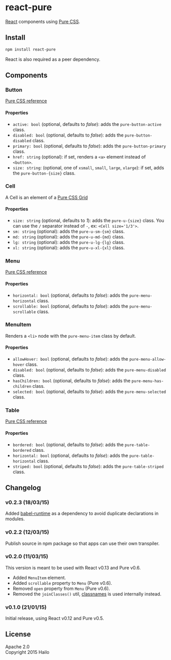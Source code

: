 react-pure
==========

[React](http://facebook.github.io/react/) components using [Pure CSS](http://purecss.io/).  

## Install

```bash
npm install react-pure
```

React is also required as a peer dependency.

## Components

### Button

[Pure CSS reference](http://purecss.io/buttons/)

#### Properties

- `active: bool` (optional, defaults to *false*): adds the `pure-button-active` class.
- `disabled: bool` (optional, defaults to *false*): adds the `pure-button-disabled` class.
- `primary: bool` (optional, defaults to *false*): adds the `pure-button-primary` class.
- `href: string` (optional): if set, renders a `<a>` element instead of `<button>`.
- `size: string`: (optional, one of `xsmall`, `small`, `large`, `xlarge`): if set, adds the `pure-button-{size}` class.

### Cell

A Cell is an element of a [Pure CSS Grid](http://purecss.io/grids/)

#### Properties

- `size: string` (optional, defaults to *1*): adds the `pure-u-{size}` class. You can use the `/` separator instead of `-`, ex: `<Cell size='1/3'>`.
- `sm: string` (optional): adds the `pure-u-sm-{sm}` class.
- `md: string` (optional): adds the `pure-u-md-{md}` class.
- `lg: string` (optional): adds the `pure-u-lg-{lg}` class.
- `xl: string` (optional): adds the `pure-u-xl-{xl}` class.

### Menu

[Pure CSS reference](http://purecss.io/menus/)

#### Properties

- `horizontal: bool` (optional, defaults to *false*): adds the `pure-menu-horizontal` class.
- `scrollable: bool` (optional, defaults to *false*): adds the `pure-menu-scrollable` class.

### MenuItem

Renders a `<li>` node with the `pure-menu-item` class by default.

#### Properties

- `allowHover: bool` (optional, defaults to *false*): adds the `pure-menu-allow-hover` class.
- `disabled: bool` (optional, defaults to *false*): adds the `pure-menu-disabled` class.
- `hasChildren: bool` (optional, defaults to *false*): adds the `pure-menu-has-children` class.
- `selected: bool` (optional, defaults to *false*): adds the `pure-menu-selected` class.

### Table

[Pure CSS reference](http://purecss.io/tables/)

#### Properties

- `bordered: bool` (optional, defaults to *false*): adds the `pure-table-bordered` class.
- `horizontal: bool` (optional, defaults to *false*): adds the `pure-table-horizontal` class.
- `striped: bool` (optional, defaults to *false*): adds the `pure-table-striped` class.

## Changelog

### v0.2.3 (18/03/15)

Added [babel-runtime](https://babeljs.io/docs/usage/runtime/) as a dependency to avoid duplicate declarations in modules.

### v0.2.2 (12/03/15)

Publish source in npm package so that apps can use their own transpiler.

### v0.2.0 (11/03/15)

This version is meant to be used with React v0.13 and Pure v0.6.

- Added `MenuItem` element.
- Added `scrollable` property to `Menu` (Pure v0.6).
- Removed `open` property from `Menu` (Pure v0.6).
- Removed the `joinClasses()` util, [classnames](https://www.npmjs.com/package/classnames) is used internally instead.

### v0.1.0 (21/01/15)

Initial release, using React v0.12 and Pure v0.5.

## License

Apache 2.0  
Copyright 2015 Hailo
